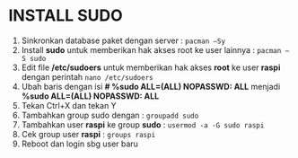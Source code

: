 # INSTALL SUDO #
1.	Sinkronkan database paket dengan server : `pacman –Sy`
2.	Install **sudo** untuk memberikan hak akses root ke user lainnya : `pacman –S sudo`
3.	Edit file **/etc/sudoers** untuk memberikan hak akses **root** ke user **raspi** dengan perintah `nano /etc/sudoers`
4.	Ubah baris dengan isi **# %sudo ALL=(ALL) NOPASSWD: ALL** menjadi **%sudo ALL=(ALL) NOPASSWD: ALL**
5.	Tekan Ctrl+X dan tekan Y
6.	Tambahkan group sudo dengan : `groupadd sudo`
7.	Tambahkan user **raspi** ke group **sudo** : `usermod -a -G sudo raspi`
8.	Cek group user **raspi** : `groups raspi`
9.	Reboot dan login sbg user baru

